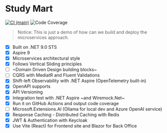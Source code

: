 # Study Mart
[![CI (main)](https://github.com/quoctuancqt/StudyMart/actions/workflows/dotnet.yml/badge.svg)](https://github.com/quoctuancqt/StudyMart/actions/workflows/dotnet.yml)
![Code Coverage](https://img.shields.io/badge/Code%20Coverage-55%25-yellow?style=flat)
> Notice: This is just a demo of how can we build and deploy the microservices approach.
- [x] Built on .NET 9.0 STS
- [x] Aspire 9
- [x] Microservices architectural style
- [x] Follows Vertical Sliding principles
- [ ] ~Domain Driven Design building blocks~
- [ ] CQRS with MediatR and Fluent Validations
- [x] Shift-left Observability with .NET Aspire (OpenTelemetry built-in)
- [x] OpenAPI supports
- [x] API Versioning
- [x] Integration test with .NET Aspire ~and Wiremock.Net~
- [x] Run it on GitHub Actions and output code coverage
- [ ] Microsoft.Extensions.AI (Ollama for local dev and Azure OpenAI service)
- [x] Response Caching - Distributed Caching with Redis
- [x] JWT & Authentication with Keycloak
- [x] Use Vite (React) for Frontend site and Blazor for Back Office
